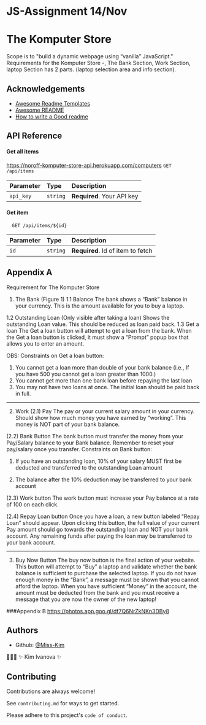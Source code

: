 # JS-Assignment 14/Nov

# The Komputer Store

Scope is to "build a dynamic webpage using “vanilla” JavaScript." 
Requirements for the Komputer Store -, The Bank Section, Work Section, laptop Section has 2 parts. (laptop selection area and info section).

## Acknowledgements

 - [Awesome Readme Templates](https://awesomeopensource.com/project/elangosundar/awesome-README-templates)
 - [Awesome README](https://github.com/matiassingers/awesome-readme)
 - [How to write a Good readme](https://bulldogjob.com/news/449-how-to-write-a-good-readme-for-your-github-project)


## API Reference

#### Get all items

https://noroff-komputer-store-api.herokuapp.com/computers
  ``GET /api/items``


| Parameter | Type     | Description                |
| :-------- | :------- | :------------------------- |
| `api_key` | `string` | **Required**. Your API key |

#### Get item

```http
  GET /api/items/${id}
```

| Parameter | Type     | Description                       |
| :-------- | :------- | :-------------------------------- |
| `id`      | `string` | **Required**. Id of item to fetch |




## Appendix A

Requirement for The Komputer Store
1. The Bank (Figure 1)
1.1 Balance
The bank shows a “Bank” balance in your currency. This is the amount available for you to buy a laptop.

1.2 Outstanding Loan (Only visible after taking a loan)
Shows the outstanding Loan value. This should be reduced as loan paid back.
1.3 Get a loan
The Get a loan button will attempt to get a loan from the bank. When the Get a loan button is clicked, it
must show a “Prompt” popup box that allows you to enter an amount.

OBS: Constraints on Get a loan button:
1. You cannot get a loan more than double of your bank balance (i.e., If you have 500 you cannot get a
loan greater than 1000.)
2. You cannot get more than one bank loan before repaying the last loan
3. You may not have two loans at once. The initial loan should be paid back in full.

------------------------------------------------------------
2. Work 
(2.1) Pay
The pay or your current salary amount in your currency. Should show how much money you have earned by
“working”. This money is NOT part of your bank balance.

(2.2) Bank Button
The bank button must transfer the money from your Pay/Salary balance to your Bank balance. Remember
to reset your pay/salary once you transfer.
Constraints on Bank button:
1. If you have an outstanding loan, 10% of your salary MUST first be deducted and transferred to the
outstanding Loan amount

2. The balance after the 10% deduction may be transferred to your bank account

(2.3) Work button
The work button must increase your Pay balance at a rate of 100 on each click.

(2.4) Repay Loan button
Once you have a loan, a new button labeled “Repay Loan” should appear. Upon clicking this button, the full
value of your current Pay amount should go towards the outstanding loan and NOT your bank account.
Any remaining funds after paying the loan may be transferred to your bank account.

------------------------------------------------------------

3) Buy Now Button
The buy now button is the final action of your website. This button will attempt to “Buy” a laptop and
validate whether the bank balance is sufficient to purchase the selected laptop.
If you do not have enough money in the “Bank”, a message must be shown that you cannot afford the
laptop.
When you have sufficient “Money” in the account, the amount must be deducted from the bank and you
must receive a message that you are now the owner of the new laptop!


###Appendix B 
https://photos.app.goo.gl/df7Q6NrZkNKn3DBy8

## Authors

- Github: [@Miss-Kim](https://www.github.com/Miss-Kim)


🙋🏻‍♀️ ✨ Kim Ivanova ✨
## Contributing

Contributions are always welcome!

See `contributing.md` for ways to get started.

Please adhere to this project's `code of conduct`.


